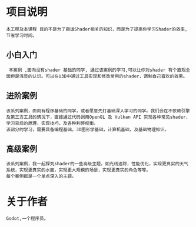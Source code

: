 # 项目说明
    本工程及本课程 目的不是为了搬运Shader相关的知识，而是为了提高你学习Shader的效率,节省学习时间。
## 小白入门
     本案例 ,面向没有shader 基础的同学, 通过该案例的学习,可以让你对shader 有个直观全面但是浅显的认识。可以在U3D中通过工具实现和修改常用的shader，调制自己喜欢的效果。

## 进阶案例
    该系列案例，面向有程序基础的同学，或者愿意先打基础深入学习的同学。我们会在不依赖引擎及第三方工具的情况下，直接通过代码调用OpenGL 及 Vulkan API 实现各种常见shader，学习背后的原理，实现技巧，及各种利弊权衡。
    该部分的学习，需要具备编程基础，3D图形学基础，计算机基础，及基础物理知识。

## 高级案例
    该系列案例，我一起探究shader的一些高级主题，如光线追踪，性能优化，实现更真实的天气系统，实现更真实的水面，实现更大规模的场景，实现更真实的角色等等。
    每个案例都是一个单点深入的主题。

# 关于作者
    Godot,一个程序员。